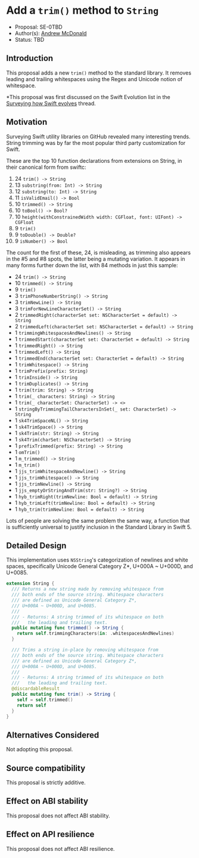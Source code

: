 # Add a `trim()` method to `String`

* Proposal: SE-0TBD
* Author(s): [Andrew McDonald](https://github.com/armcknight)
* Status: TBD

<!---
* Implementation: [apple/swift#NNNNN](https://github.com/apple/swift/pull/NNNNN)
* Decision Notes: [Rationale](https://lists.swift.org/pipermail/swift-evolution/), [Additional Commentary](https://lists.swift.org/pipermail/swift-evolution/)
* Bugs: [SR-NNNN](https://bugs.swift.org/browse/SR-NNNN), [SR-MMMM](https://bugs.swift.org/browse/SR-MMMM)
* Previous Revision: [1](https://github.com/apple/swift-evolution/blob/...commit-ID.../proposals/NNNN-filename.md)
* Previous Proposal: [SE-XXXX](XXXX-filename.md)
* -->

## Introduction

This proposal adds a new `trim()` method to the standard library. It removes leading and trailing whitespaces using the Regex and Unicode notion of whitespace.

*This proposal was first discussed on the Swift Evolution list in the 
[Surveying how Swift evolves](https://forums.swift.org/t/surveying-how-swift-evolves/12726) thread. 

## Motivation

Surveying Swift utility libraries on GitHub revealed many interesting trends. String trimming was by far the most popular third party customization for Swift.

These are the top 10 function declarations from extensions on String, in their canonical form from swiftc:

1. 24 `trim() -> String`
2. 13 `substring(from: Int) -> String`
3. 12 `substring(to: Int) -> String`
4. 11 `isValidEmail() -> Bool`
5. 10 `trimmed() -> String`
6. 10 `toBool() -> Bool?`
7. 10 `height(withConstrainedWidth width: CGFloat, font: UIFont) -> CGFloat`
8. 9 `trim()`
9. 9 `toDouble() -> Double?`
10. 9 `isNumber() -> Bool`

The count for the first of these, 24, is misleading, as trimming also appears in the #5 and #8 spots, the latter being a mutating variation. It appears in many forms further down the list, with 84 methods in just this sample:

* 24 `trim() -> String`
* 10 `trimmed() -> String`
* 9 `trim()`
* 3 `trimPhoneNumberString() -> String`
* 3 `trimNewLine() -> String`
* 3 `trimForNewLineCharacterSet() -> String`
* 2 `trimmedRight(characterSet set: NSCharacterSet = default) -> String`
* 2 `trimmedLeft(characterSet set: NSCharacterSet = default) -> String`
* 1 `trimmingWhitespacesAndNewlines() -> String`
* 1 `trimmedStart(characterSet set: CharacterSet = default) -> String`
* 1 `trimmedRight() -> String`
* 1 `trimmedLeft() -> String`
* 1 `trimmedEnd(characterSet set: CharacterSet = default) -> String`
* 1 `trimWhitespace() -> String`
* 1 `trimPrefix(prefix: String)`
* 1 `trimInside() -> String`
* 1 `trimDuplicates() -> String`
* 1 `trim(trim: String) -> String`
* 1 `trim(_ characters: String) -> String`
* 1 `trim(_ characterSet: CharacterSet) -> <>`
* 1 `stringByTrimmingTailCharactersInSet(_ set: CharacterSet) -> String`
* 1 `sk4TrimSpaceNL() -> String`
* 1 `sk4TrimSpace() -> String`
* 1 `sk4Trim(str: String) -> String`
* 1 `sk4Trim(charSet: NSCharacterSet) -> String`
* 1 `prefixTrimmed(prefix: String) -> String`
* 1 `omTrim()`
* 1 `m_trimmed() -> String`
* 1 `m_trim()`
* 1 `jjs_trimWhitespaceAndNewline() -> String`
* 1 `jjs_trimWhitespace() -> String`
* 1 `jjs_trimNewline() -> String`
* 1 `jjs_emptyOrStringAndTrim(str: String?) -> String`
* 1 `hyb_trimRight(trimNewline: Bool = default) -> String`
* 1 `hyb_trimLeft(trimNewline: Bool = default) -> String`
* 1 `hyb_trim(trimNewline: Bool = default) -> String`

Lots of people are solving the same problem the same way, a function that is sufficiently universal to justify inclusion in the Standard Library in Swift 5.

## Detailed Design

This implementation uses `NSString`'s categorization of newlines and
white spaces, specifically Unicode General Category Z*, U+000A ~ U+000D, and U+0085.

```swift
extension String {
  /// Returns a new string made by removing whitespace from
  /// both ends of the source string. Whitespace characters
  /// are defined as Unicode General Category Z*,
  /// U+000A ~ U+000D, and U+0085.
  ///
  /// - Returns: A string trimmed of its whitespace on both
  ///   the leading and trailing text.
  public mutating func trimmed() -> String {
    return self.trimmingCharacters(in: .whitespacesAndNewlines)
  }

  /// Trims a string in-place by removing whitespace from
  /// both ends of the source string. Whitespace characters
  /// are defined as Unicode General Category Z*,
  /// U+000A ~ U+000D, and U+0085.
  ///
  /// - Returns: A string trimmed of its whitespace on both
  ///   the leading and trailing text.
  @discardableResult
  public mutating func trim() -> String {
    self = self.trimmed()
    return self
  }
}
```

## Alternatives Considered

Not adopting this proposal.

## Source compatibility

This proposal is strictly additive.

## Effect on ABI stability

This proposal does not affect ABI stability.

## Effect on API resilience

This proposal does not affect ABI resilience.
